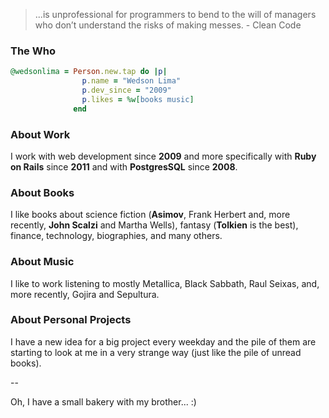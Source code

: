 >...is unprofessional for programmers to bend to the will of managers who don’t
understand the risks of making messes. - Clean Code

### The Who

```ruby
@wedsonlima = Person.new.tap do |p|
                p.name = "Wedson Lima"
                p.dev_since = "2009"
                p.likes = %w[books music]
              end
```

### About Work

I work with web development since **2009** and more specifically with **Ruby on Rails** since **2011** and with **PostgresSQL** since **2008**.

### About Books

I like books about science fiction (**Asimov**, Frank Herbert and, more recently, **John Scalzi** and Martha Wells), fantasy (**Tolkien** is the best), finance, technology, biographies, and many others.

### About Music

I like to work listening to mostly Metallica, Black Sabbath, Raul Seixas, and, more recently, Gojira and Sepultura.

### About Personal Projects

I have a new idea for a big project every weekday and the pile of them are starting to look at me in a very strange way (just like the pile of unread books).

--

Oh, I have a small bakery with my brother... :)
